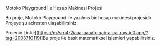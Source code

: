 Motoko Playground İle Hesap Makinesi Projesi

Bu proje, Motoko Playground ile yazılmış bir hesap makinesi projesidir. Projeye şu adresten ulaşabilirsiniz:

Projenin Linki:[(https://m7sm4-2iaaa-aaaab-qabra-cai.raw.ic0.app/?tag=2003710119)]Bu proje ile basit matematiksel işlemleri yapabilirsiniz.

